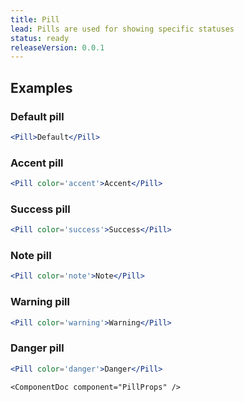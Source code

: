 ```yaml
---
title: Pill
lead: Pills are used for showing specific statuses
status: ready
releaseVersion: 0.0.1
---
```


## Examples

### Default pill

```.jsx
<Pill>Default</Pill>
```

### Accent pill

```.jsx
<Pill color='accent'>Accent</Pill>
```

### Success pill

```.jsx
<Pill color='success'>Success</Pill>
```

### Note pill

```.jsx
<Pill color='note'>Note</Pill>
```

### Warning pill

```.jsx
<Pill color='warning'>Warning</Pill>
```

### Danger pill

```.jsx
<Pill color='danger'>Danger</Pill>
```

```!jsx
<ComponentDoc component="PillProps" />
```
